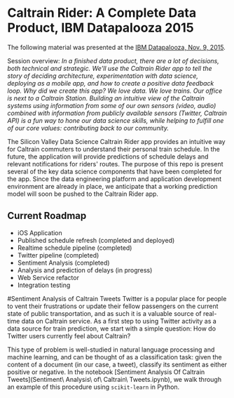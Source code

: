 # Caltrain Rider: A Complete Data Product, IBM Datapalooza 2015

The following material was presented at the [IBM Datapalooza, Nov. 9, 2015](http://www.spark.tc/datapalooza/full-topics/).

Session overview:
*In a finished data product, there are a lot of decisions, both technical and strategic. We'll use the Caltrain Rider app to tell the story of deciding architecture, experimentation with data science, deploying as a mobile app, and how to create a positive data feedback loop. Why did we create this app? We love data. We love trains. Our office is next to a Caltrain Station. Building an intuitive view of the Caltrain systems using information from some of our own sensors (video, audio) combined with information from publicly available sensors (Twitter, Caltrain API) is a fun way to hone our data science skills, while helping to fulfill one of our core values: contributing back to our community.*

The Silicon Valley Data Science Caltrain Rider app provides an intuitive way for Caltrain commuters to understand their personal train schedule. In the future, the application will provide predictions of schedule delays and relevant notifications for riders' routes. 
The purpose of this repo is present several of the key data science components that have been completed for the app. 
Since the data engineering platform and application development environment are already in place, 
we anticipate that a working prediction model will soon be pushed to the Caltrain Rider app. 

## Current Roadmap
- iOS Application
- Published schedule refresh (completed and deployed)
- Realtime schedule pipeline (completed)
- Twitter pipeline (completed)
- Sentiment Analysis (completed)
- Analysis and prediction of delays (in progress)
- Web Service refactor
- Integration testing

#Sentiment Analysis of Caltrain Tweets
Twitter is a popular place for people to vent their frustrations or update their fellow passengers on the current state of public transportation, and as such it is a  valuable source of real-time data on Caltrain service. As a first step to using Twitter activity as a data source for train prediction, we start with a simple question: How do Twitter users currently feel about Caltrain?

This type of problem is well-studied in natural language processing and machine learning, and can be thought of as a classification task: given the content of a document (in our case, a tweet), classify its sentiment as either positive or negative. In the notebook [Sentiment Analysis Of Caltrain Tweets](Sentiment\ Analysis\ of\ Caltrain\ Tweets.ipynb), we walk through an example of this procedure using `scikit-learn` in Python.
